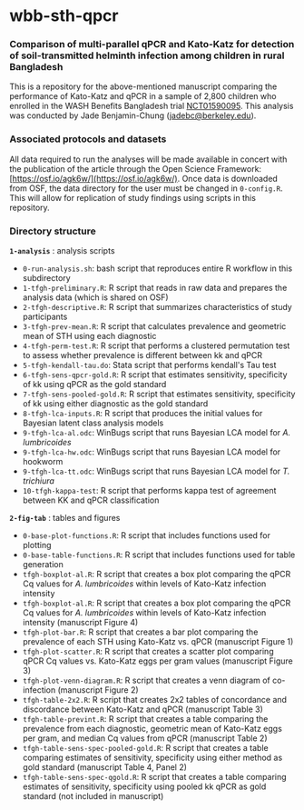 # wbb-sth-qpcr

### Comparison of multi-parallel qPCR and Kato-Katz for detection of soil-transmitted helminth infection among children in rural Bangladesh

This is a repository for the above-mentioned manuscript comparing the performance of Kato-Katz and qPCR in a sample of 2,800 children who enrolled in the WASH Benefits Bangladesh trial [NCT01590095](https://clinicaltrials.gov/ct2/show/NCT01590095). This analysis was conducted by Jade Benjamin-Chung (jadebc@berkeley.edu).

### Associated protocols and datasets

All data required to run the analyses will be made available in concert with the publication of the article through the Open Science Framework: [https://osf.io/agk6w/](https://osf.io/agk6w/). Once data is downloaded from OSF, the data directory for the user must be changed in `0-config.R`. This will allow for replication of study findings using scripts in this repository. 

### Directory structure

**`1-analysis`** : analysis scripts

* `0-run-analysis.sh`: bash script that reproduces entire R workflow in this subdirectory
* `1-tfgh-preliminary.R`: R script that reads in raw data and prepares the analysis data (which is shared on OSF)
* `2-tfgh-descriptive.R`: R script that summarizes characteristics of study participants
* `3-tfgh-prev-mean.R`: R script that calculates prevalence and geometric mean of STH using each diagnostic
* `4-tfgh-perm-test.R`: R script that performs a clustered permutation test to assess whether prevalence is different between kk and qPCR
* `5-tfgh-kendall-tau.do`: Stata script that performs kendall's Tau test 
* `6-tfgh-sens-qpcr-gold.R`: R script that estimates sensitivity, specificity of kk using qPCR as the gold standard
* `7-tfgh-sens-pooled-gold.R`: R script that estimates sensitivity, specificity of kk using either diagnostic as the gold standard
* `8-tfgh-lca-inputs.R`: R script that produces the initial values for Bayesian latent class analysis models
* `9-tfgh-lca-al.odc`: WinBugs script that runs Bayesian LCA model for *A. lumbricoides*
* `9-tfgh-lca-hw.odc`: WinBugs script that runs Bayesian LCA model for hookworm
* `9-tfgh-lca-tt.odc`: WinBugs script that runs Bayesian LCA model for *T. trichiura*
* `10-tfgh-kappa-test`: R script that performs kappa test of agreement between KK and qPCR classification


**`2-fig-tab`** :  tables and figures

* `0-base-plot-functions.R`: R script that includes functions used for plotting
* `0-base-table-functions.R`: R script that includes functions used for table generation
* `tfgh-boxplot-al.R`: R script that creates a box plot comparing the qPCR Cq values for *A. lumbricoides* within levels of Kato-Katz infection intensity
* `tfgh-boxplot-al.R`: R script that creates a box plot comparing the qPCR Cq values for *A. lumbricoides* within levels of Kato-Katz infection intensity (manuscript Figure 4)
* `tfgh-plot-bar.R`: R script that creates a bar plot comparing the prevalence of each STH using Kato-Katz vs. qPCR (manuscript Figure 1)
* `tfgh-plot-scatter.R`: R script that creates a scatter plot comparing qPCR Cq values vs. Kato-Katz eggs per gram values (manuscript Figure 3)
* `tfgh-plot-venn-diagram.R`: R script that creates a venn diagram of co-infection (manuscript Figure 2)
* `tfgh-table-2x2.R`: R script that creates 2x2 tables of concordance and discordance between Kato-Katz and qPCR (manuscript Table 3)
* `tfgh-table-prevint.R`: R script that creates a table comparing the prevalence from each diagnostic, geometric mean of Kato-Katz eggs per gram, and median Cq values from qPCR (manuscript Table 2)
* `tfgh-table-sens-spec-pooled-gold.R`: R script that creates a table comparing estimates of sensitivity, specificity using either method as gold standard (manuscript Table 4, Panel 2)
* `tfgh-table-sens-spec-qgold.R`: R script that creates a table comparing estimates of sensitivity, specificity using pooled kk qPCR as gold standard (not included in manuscript)









